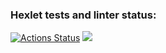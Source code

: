 ### Hexlet tests and linter status:
[![Actions Status](https://github.com/Denisof/python-project-lvl1/workflows/hexlet-check/badge.svg)](https://github.com/Denisof/python-project-lvl1/actions)
<a href="https://codeclimate.com/github/codeclimate/codeclimate/maintainability"><img src="https://api.codeclimate.com/v1/badges/a99a88d28ad37a79dbf6/maintainability" /></a>